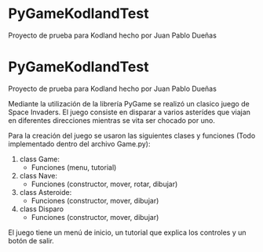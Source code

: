 # PyGameKodlandTest
Proyecto de prueba para Kodland hecho por Juan Pablo Dueñas

<h1>PyGameKodlandTest</h1>
    <p>Proyecto de prueba para Kodland hecho por Juan Pablo Dueñas</p>
    <p>Mediante la utilización de la librería PyGame se realizó un clasico juego de Space Invaders.
    El juego consiste en disparar a varios asterídes que viajan en diferentes direcciones mientras se vita ser chocado por uno.</p>
    <p>Para la creación del juego se usaron las siguientes clases y funciones (Todo implementado dentro del archivo Game.py):</p>
    <ol>
        <li>class Game:
            <ul>
                <li>Funciones (menu, tutorial)</li>
            </ul>
        </li>
        <li>class Nave:
            <ul>
                <li>Funciones (constructor, mover, rotar, dibujar)</li>
            </ul>
        </li>
        <li>class Asteroide:
            <ul>
                <li>Funciones (constructor, mover, dibujar)</li>
            </ul>
        </li>
        <li>class Disparo
            <ul>
                <li>Funciones (constructor, mover, dibujar)</li>
            </ul>
        </li>
    </ol>
    <p>El juego tiene un menú de inicio, un tutorial que explica los controles y un botón de salir.</p>
